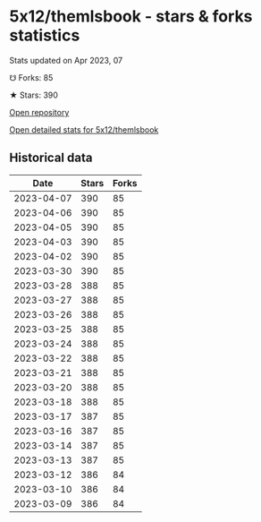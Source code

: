 # 5x12/themlsbook - stars & forks statistics

Stats updated on Apr 2023, 07

☋ Forks: 85

★ Stars: 390

[Open repository](https://github.com/5x12/themlsbook)

[Open detailed stats for 5x12/themlsbook](https://reviewgithub.com/rep/5x12/themlsbook)

## Historical data
| Date | Stars | Forks |
|------|-------|-------|
| 2023-04-07 | 390 | 85 | 
| 2023-04-06 | 390 | 85 | 
| 2023-04-05 | 390 | 85 | 
| 2023-04-03 | 390 | 85 | 
| 2023-04-02 | 390 | 85 | 
| 2023-03-30 | 390 | 85 | 
| 2023-03-28 | 388 | 85 | 
| 2023-03-27 | 388 | 85 | 
| 2023-03-26 | 388 | 85 | 
| 2023-03-25 | 388 | 85 | 
| 2023-03-24 | 388 | 85 | 
| 2023-03-22 | 388 | 85 | 
| 2023-03-21 | 388 | 85 | 
| 2023-03-20 | 388 | 85 | 
| 2023-03-18 | 388 | 85 | 
| 2023-03-17 | 387 | 85 | 
| 2023-03-16 | 387 | 85 | 
| 2023-03-14 | 387 | 85 | 
| 2023-03-13 | 387 | 85 | 
| 2023-03-12 | 386 | 84 | 
| 2023-03-10 | 386 | 84 | 
| 2023-03-09 | 386 | 84 | 


